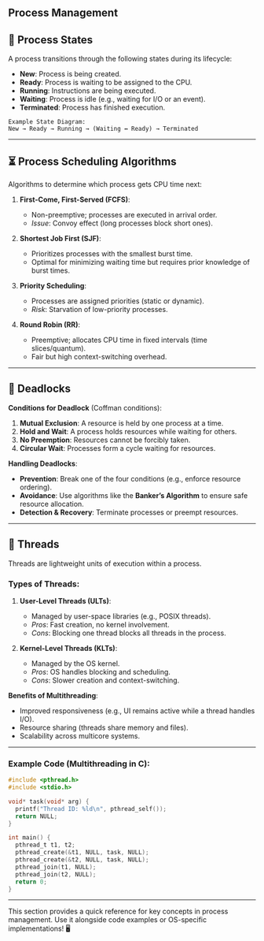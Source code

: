 ## Process Management

## 🔄 Process States  
A process transitions through the following states during its lifecycle:  
- **New**: Process is being created.  
- **Ready**: Process is waiting to be assigned to the CPU.  
- **Running**: Instructions are being executed.  
- **Waiting**: Process is idle (e.g., waiting for I/O or an event).  
- **Terminated**: Process has finished execution.  

```
Example State Diagram:  
New → Ready → Running → (Waiting ↔ Ready) → Terminated  
```

---

## ⏳ Process Scheduling Algorithms  
Algorithms to determine which process gets CPU time next:  
1. **First-Come, First-Served (FCFS)**:  
   - Non-preemptive; processes are executed in arrival order.  
   - *Issue*: Convoy effect (long processes block short ones).  

2. **Shortest Job First (SJF)**:  
   - Prioritizes processes with the smallest burst time.  
   - Optimal for minimizing waiting time but requires prior knowledge of burst times.  

3. **Priority Scheduling**:  
   - Processes are assigned priorities (static or dynamic).  
   - *Risk*: Starvation of low-priority processes.  

4. **Round Robin (RR)**:  
   - Preemptive; allocates CPU time in fixed intervals (time slices/quantum).  
   - Fair but high context-switching overhead.  

---

## 🚫 Deadlocks  
**Conditions for Deadlock** (Coffman conditions):  
1. **Mutual Exclusion**: A resource is held by one process at a time.  
2. **Hold and Wait**: A process holds resources while waiting for others.  
3. **No Preemption**: Resources cannot be forcibly taken.  
4. **Circular Wait**: Processes form a cycle waiting for resources.  

**Handling Deadlocks**:  
- **Prevention**: Break one of the four conditions (e.g., enforce resource ordering).  
- **Avoidance**: Use algorithms like the **Banker’s Algorithm** to ensure safe resource allocation.  
- **Detection & Recovery**: Terminate processes or preempt resources.  

---

## 🧵 Threads  
Threads are lightweight units of execution within a process.  

### Types of Threads:  
1. **User-Level Threads (ULTs)**:  
   - Managed by user-space libraries (e.g., POSIX threads).  
   - *Pros*: Fast creation, no kernel involvement.  
   - *Cons*: Blocking one thread blocks all threads in the process.  

2. **Kernel-Level Threads (KLTs)**:  
   - Managed by the OS kernel.  
   - *Pros*: OS handles blocking and scheduling.  
   - *Cons*: Slower creation and context-switching.  

**Benefits of Multithreading**:  
- Improved responsiveness (e.g., UI remains active while a thread handles I/O).  
- Resource sharing (threads share memory and files).  
- Scalability across multicore systems.  

---

### Example Code (Multithreading in C):  
```c  
#include <pthread.h>  
#include <stdio.h>  

void* task(void* arg) {  
  printf("Thread ID: %ld\n", pthread_self());  
  return NULL;  
}  

int main() {  
  pthread_t t1, t2;  
  pthread_create(&t1, NULL, task, NULL);  
  pthread_create(&t2, NULL, task, NULL);  
  pthread_join(t1, NULL);  
  pthread_join(t2, NULL);  
  return 0;  
}  
```  

---

This section provides a quick reference for key concepts in process management. Use it alongside code examples or OS-specific implementations! 🖥️
